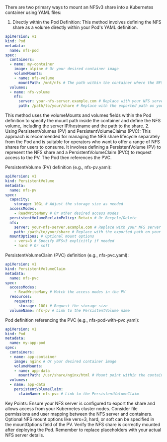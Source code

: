 There are two primary ways to mount an NFSv3 share into a Kubernetes container using YAML files: 
1. Directly within the Pod Definition: 
This method involves defining the NFS share as a volume directly within your Pod's YAML definition. 

```yaml
apiVersion: v1
kind: Pod
metadata:
  name: nfs-pod
spec:
  containers:
  - name: my-container
    image: alpine # Or your desired container image
    volumeMounts:
    - name: nfs-volume
      mountPath: /mnt/nfs # The path within the container where the NFS share will be mounted
  volumes:
  - name: nfs-volume
    nfs:
      server: your-nfs-server.example.com # Replace with your NFS server's IP or hostname
      path: /path/to/your/share # Replace with the exported path on your NFS server
```
This method uses the volumeMounts and volumes fields within the Pod definition to specify the mount path inside the container and define the NFS volume, including the server IP/hostname and the path to the share. 
2. Using PersistentVolumes (PV) and PersistentVolumeClaims (PVC): 
This approach is recommended for managing the NFS share lifecycle separately from the Pod and is suitable for operators who want to offer a range of NFS shares for users to consume. It involves defining a PersistentVolume (PV) to represent the NFS share and a PersistentVolumeClaim (PVC) to request access to the PV. The Pod then references the PVC. 

PersistentVolume (PV) definition (e.g., nfs-pv.yaml):
```yaml
apiVersion: v1
kind: PersistentVolume
metadata:
  name: nfs-pv
spec:
  capacity:
    storage: 10Gi # Adjust the storage size as needed
  accessModes:
    - ReadWriteMany # Or other desired access modes
  persistentVolumeReclaimPolicy: Retain # Or Recycle/Delete
  nfs:
    server: your-nfs-server.example.com # Replace with your NFS server's IP or hostname
    path: /path/to/your/share # Replace with the exported path on your NFS server
  mountOptions: # Optional mount options
    - vers=3 # Specify NFSv3 explicitly if needed
    - hard # Or soft
```
PersistentVolumeClaim (PVC) definition (e.g., nfs-pvc.yaml):
```yaml
apiVersion: v1
kind: PersistentVolumeClaim
metadata:
  name: nfs-pvc
spec:
  accessModes:
    - ReadWriteMany # Match the access modes in the PV
  resources:
    requests:
      storage: 10Gi # Request the storage size
  volumeName: nfs-pv # Link to the PersistentVolume name
```

Pod definition referencing the PVC (e.g., nfs-pod-with-pvc.yaml):
```yaml
apiVersion: v1
kind: Pod
metadata:
  name: my-app-pod
spec:
  containers:
  - name: app-container
    image: nginx # Or your desired container image
    volumeMounts:
    - name: app-data
      mountPath: /usr/share/nginx/html # Mount point within the container
  volumes:
  - name: app-data
    persistentVolumeClaim:
      claimName: nfs-pvc # Link to the PersistentVolumeClaim
```

Key Points:
Ensure your NFS server is configured to export the share and allows access from your Kubernetes cluster nodes.
Consider file permissions and user mapping between the NFS server and containers.
Optional NFS mount options like vers=3, hard, or soft can be specified in the mountOptions field of the PV.
Verify the NFS share is correctly mounted after deploying the Pod. 
Remember to replace placeholders with your actual NFS server details. 